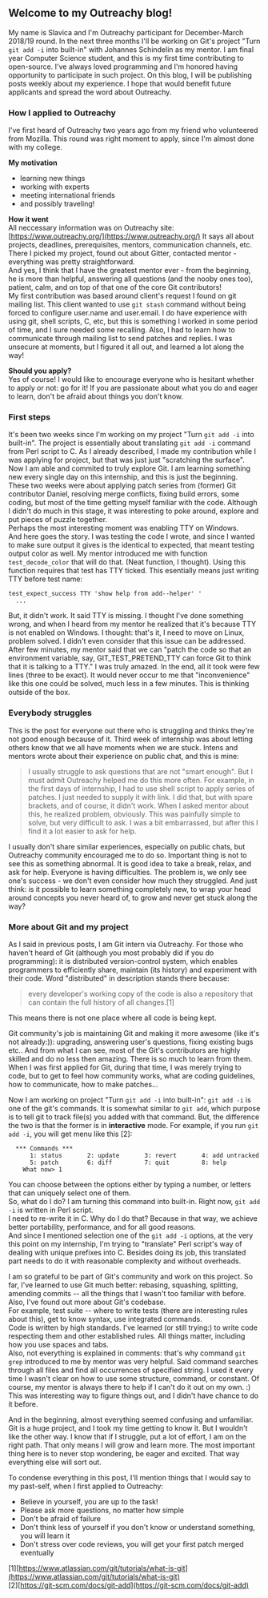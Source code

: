 ## Welcome to my Outreachy blog!

My name is Slavica and I'm Outreachy participant for December-March 2018/19 round.
In the next three months I'll be working on Git's project "Turn `git add -i` into built-in" 
with Johannes Schindelin as my mentor.
I am final year Computer Science student, and this is my first time contributing to open-source. 
I've always loved programming and I'm honored having opportunity to participate in such project.
On this blog, I will be publishing posts weekly about my experience. I hope that would benefit 
future applicants and spread the word about Outreachy.  
  
  
  
### How I applied to Outreachy

I've first heard of Outreachy two years ago from my friend who volunteered from Mozilla.
This round was right moment to apply, since I'm almost done with my college.  

**My motivation**  
* learning new things
* working with experts
* meeting international friends
* and possibly traveling!  

**How it went**   
All neccessary information was on Outreachy site: [https://www.outreachy.org/](https://www.outreachy.org/)
It says all about projects, deadlines, prerequisites, mentors, communication channels, etc.
There I picked my project, found out about Gitter, contacted mentor - everything was pretty straightforward.  
And yes, I think that I have the greatest mentor ever - from the beginning, he is more than helpful, answering all
questions (and the nooby ones too), patient, calm, and on top of that one of the core Git contributors!  
My first contribution was based around client's request I found on git mailing list. This client wanted to use 
`git stash` command without being forced to configure user.name and user.email.
I do have experience with using git, shell scripts, C, etc, but this is something I worked in some period of time, 
and I sure needed some recalling. Also, I had to learn how to communicate through mailing list to send patches and replies.
I was unsecure at moments, but I figured it all out, and learned a lot along the way!

**Should you apply?**  
Yes of course! I would like to encourage everyone who is hesitant whether to apply or not: go for it! If you are 
passionate about what you do and eager to learn, don't be afraid about things you don't know.
  
  
  
### First steps

It's been two weeks since I'm working on my project "Turn `git add -i` into built-in". The project is essentially about translating 
`git add -i` command from Perl script to C. As I already described, I made my contribution while I was applying for project, but that was just just "scratching the surface". Now I am able and commited to truly explore Git. I am learning something new every single day on this internship, and this is just the beginning.  
These two weeks were about applying patch series from (former) Git contributor Daniel, resolving merge conflicts, fixing build errors, some coding, but most of the time getting myself familiar with the code. Although I didn't do much in this stage, it was interesting to poke around, explore and put pieces of puzzle together.  
Perhaps the most interesting moment was enabling TTY on Windows.  
And here goes the story. I was testing the code I wrote, and since I wanted to make sure output it gives is the identical to expected, that meant testing output color as well. My mentor introduced me with function `test_decode_color` that will do that. (Neat function, I thought). Using this function requires that test has TTY ticked. This esentially means just writing TTY before test name:
```
test_expect_success TTY 'show help from add--helper' '
  ...
```
But, it didn't work. It said TTY is missing. I thought I've done something wrong, and when I heard from my mentor he realized that it's because TTY is not enabled on Windows. I thought: that's it, I need to move on Linux, problem solved. I didn't even consider that this issue can be addressed.  
After few minutes, my mentor said that we can "patch the code so that an environment variable, say, GIT_TEST_PRETEND_TTY can force Git to think that it is talking to a TTY." I was truly amazed. In the end, all it took were few lines (three to be exact). It would never occur to me that "inconvenience" like this one could be solved, much less in a few minutes. This is thinking outside of the box.  
  
  
  
### Everybody struggles
  
This is the post for everyone out there who is struggling and thinks they're not good enough because of it. Third week of internship was about letting others know that we all have moments when we are stuck. Intens and mentors wrote about their experience on public chat, and this is mine:
> I usually struggle to ask questions that are not "smart enough". But I must admit Outreachy helped me do this more often. For example, in the first days of internship, I had to use shell script to apply series of patches. I just needed to supply it with link. I did that, but with spare brackets, and of course, it didn't work. When I asked mentor about this, he realized problem, obviously. 
> This was painfully simple to solve, but very difficult to ask. I was a bit embarrassed, but after this I find it a lot easier to ask for help.

I usually don't share similar experiences, especially on public chats, but Outreachy community encouraged me to do so. 
Important thing is not to see this as something abnormal. It is good idea to take a break, relax, and ask for help. Everyone is having difficulties. The problem is, we only see one's success - we don't even consider how much they struggled. And just think: is it possible to learn something completely new, to wrap your head around concepts you never heard of, to grow and never get stuck along the way?



### More about Git and my project
  
As I said in previous posts, I am Git intern via Outreachy. For those who haven't heard of Git (although you most probably did if you do programming): it is distributed version-control system, which enables programmers to efficiently share, maintain (its history) and experiment with their code. Word "distributed" in description stands there because:
> every developer's working copy of the code is also a repository that can contain the full history of all changes.[1]  

This means there is not one place where all code is being kept.  
  
Git community's job is maintaining Git and making it more awesome (like it's not already:)): upgrading, answering user's questions, fixing existing bugs etc.. And from what I can see, most of the Git's contributors are highly skilled and do no less then amazing. There is so much to learn from them. When I was first applied for Git, during that time, I was merely trying to code, but to get to feel how community works, what are coding guidelines, how to communicate, how to make patches... 

Now I am working on project "Turn `git add -i` into built-in": `git add -i` is one of the git's commands. It is somewhat similar to `git add`, which purpose is to tell git to track file(s) you added with that command. But, the difference the two is that the former is in **interactive** mode.  For example, if you run `git add -i`, you will get menu like this [2]:
```
  *** Commands ***
      1: status       2: update       3: revert       4: add untracked
      5: patch        6: diff         7: quit         8: help
    What now> 1
```
You can choose between the options either by typing a number, or letters that can uniquely select one of them.  
So, what do I do? I am turning this command into built-in. Right now, `git add -i` is written in Perl script.  
I need to re-write it in C. Why do I do that? Because in that way, we achieve better portability, performance, and for all good reasons.  
And since I mentioned selection one of the `git add -i` options, at the very this point on my internship, I'm trying to "translate" Perl script's way of dealing with unique prefixes into C. Besides doing its job, this translated part needs to do it with reasonable complexity and without overheads.  

I am so grateful to be part of Git's community and work on this project. So far, I've learned to use Git much better: rebasing, squashing, splitting, amending commits -- all the things that I wasn't too familiar with before. Also, I've found out more about Git's codebase.  
For example, test suite -- where to write tests (there are interesting rules about this), get to know syntax, use integrated commands.  
Code is written by high standards. I've learned (or still trying:) to write code respecting them and other established rules. All things matter, including how you use spaces and tabs.  
Also, not everything is explained in comments: that's why command `git grep` introduced to me by mentor was very helpful. Said command searches through all files and find all occurrences of specified string. I used it every time I wasn't clear on how to use some structure, command, or constant. Of course, my mentor is always there to help if I can't do it out on my own. :)  
This was interesting way to figure things out, and I didn't have chance to do it before.  

And in the beginning, almost everything seemed confusing and unfamiliar. Git is a huge project, and I took my time getting to know it. But I wouldn't like the other way. I know that if I struggle, put a lot of effort, I am on the right path. That only means I will grow and learn more. The most important thing here is to never stop wondering, be eager and excited. That way everything else will sort out.

To condense everything in this post, I'll mention things that I would say to my past-self, when I first applied to Outreachy:
* Believe in yourself, you are up to the task!
* Please ask more questions, no matter how simple
* Don't be afraid of failure
* Don't think less of yourself if you don't know or understand something, you will learn it
* Don't stress over code reviews, you will get your first patch merged eventually

[1][https://www.atlassian.com/git/tutorials/what-is-git](https://www.atlassian.com/git/tutorials/what-is-git)  
[2][https://git-scm.com/docs/git-add](https://git-scm.com/docs/git-add)
